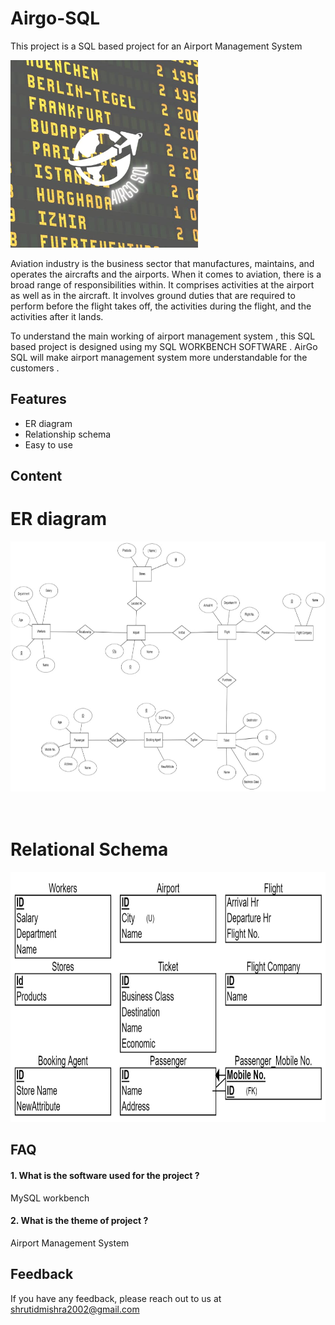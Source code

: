 # Airgo-SQL
This project is a SQL based project for an Airport Management System

<img src="images/airgosql.jpeg" alt="logo" width="300px" height="300px">


Aviation industry is the business sector that manufactures, maintains, and operates the aircrafts and the airports. When it comes to aviation, there is a broad range of responsibilities within. It comprises activities at the airport as well as in the aircraft. It involves ground duties that are required to perform before the flight takes off, the activities during the flight, and the activities after it lands.

To understand the main working of airport management system , this SQL based project is designed using my SQL WORKBENCH SOFTWARE .
AirGo SQL will make airport management system more understandable for the customers .  



## Features

- ER diagram
- Relationship schema
- Easy to use

## Content

<h1> ER diagram </h1>
<img src="images/erdiagram.jpeg" alt="erdiagram" width="600px" height="400px">
<br><br><br>

<h1> Relational Schema </h1>

<img src="images/relationalschema.jpeg" alt="relationalschema" width="600px" height="400px">

## FAQ

#### 1. What is the software used for the project ?

MySQL workbench

#### 2. What is the theme of project ?

Airport Management System 


## Feedback

If you have any feedback, please reach out to us at<br>
 shrutidmishra2002@gmail.com

  

